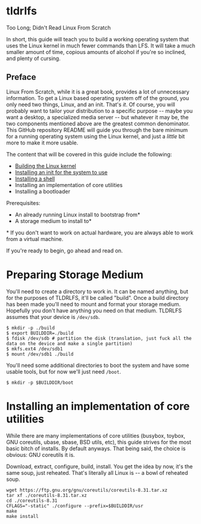 # tldrlfs
Too Long; Didn't Read Linux From Scratch

In short, this guide will teach you to build a working operating system that uses the Linux kernel in much fewer commands than LFS. It will take a much smaller amount of time, copious amounts of alcohol if you're so inclined, and plenty of cursing.

## Preface
Linux From Scratch, while it is a great book, provides a lot of unnecessary information. To get a Linux based operating system off of the ground, you only need two things, Linux, and an init. That's _it_. Of course, you will probably want to tailor your distribution to a specific purpose -- maybe you want a desktop, a specialized media server -- but whatever it may be, the two components mentioned above are the greatest common denominator. This GitHub repository README will guide you through the bare minimum for a running operating system using the Linux kernel, and just a _little_ bit more to make it more usable.

The content that will be covered in this guide include the following:
- [Building the Linux kernel](https://github.com/Sweets/tldrlfs/tree/master/kernel)
- [Installing an init for the system to use](https://github.com/Sweets/tldrlfs/tree/master/init)
- [Installing a shell](https://github.com/Sweets/tldrlfs/tree/master/shells)
- Installing an implementation of core utilities
- Installing a bootloader

Prerequisites:
- An already running Linux install to bootstrap from*
- A storage medium to install to*

\* If you don't want to work on actual hardware, you are always able to work from a virtual machine.

If you're ready to begin, go ahead and read on.

# Preparing Storage Medium

You'll need to create a directory to work in. It can be named anything, but for the purposes of TLDRLFS, it'll be called "build".
Once a build directory has been made you'll need to mount and format your storage medium. Hopefully you don't have anything you need on that medium. TLDRLFS assumes that your device is `/dev/sdb`.

```
$ mkdir -p ./build
$ export BUILDDIR=./build
$ fdisk /dev/sdb # partition the disk (translation, just fuck all the data on the device and make a single partition)
$ mkfs.ext4 /dev/sdb1
$ mount /dev/sdb1 ./build
```

You'll need some additional directories to boot the system and have some usable tools, but for now we'll just need `/boot`.

```
$ mkdir -p $BUILDDIR/boot
```

# Installing an implementation of core utilities

While there are many implementations of core utilities (busybox, toybox, GNU coreutils, ubase, sbase, BSD utils, etc), this guide strives for the most basic bitch of installs. By default anyways. That being said, the choice is obvious: GNU coreutils it is.

Download, extract, configure, build, install. You get the idea by now, it's the same soup, just reheated. That's literally all Linux is -- a bowl of reheated soup.

```
wget https://ftp.gnu.org/gnu/coreutils/coreutils-8.31.tar.xz
tar xf ./coreutils-8.31.tar.xz
cd ./coreutils-8.31
CFLAGS="-static" ./configure --prefix=$BUILDDIR/usr
make
make install
```
